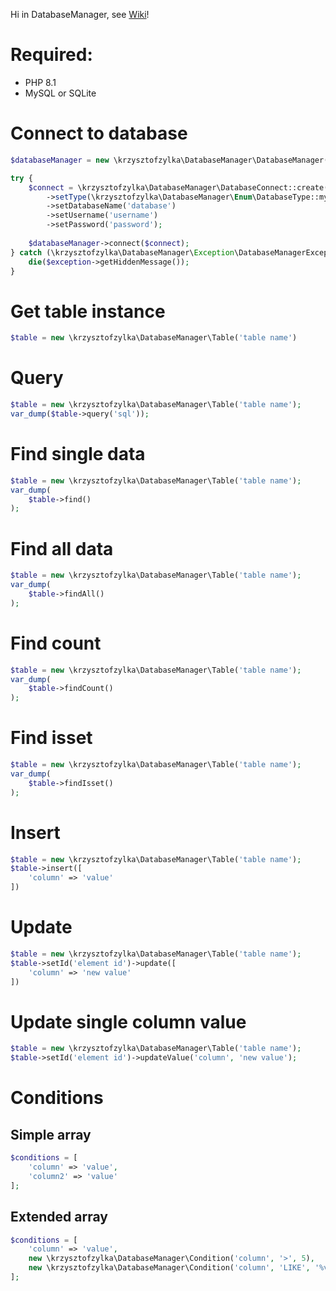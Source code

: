 Hi in DatabaseManager, see [Wiki](https://github.com/krzysztofzylka/DatabaseManager/wiki)!

# Required:
- PHP 8.1
- MySQL or SQLite

# Connect to database
```php
$databaseManager = new \krzysztofzylka\DatabaseManager\DatabaseManager();

try {
    $connect = \krzysztofzylka\DatabaseManager\DatabaseConnect::create()
        ->setType(\krzysztofzylka\DatabaseManager\Enum\DatabaseType::mysql)
        ->setDatabaseName('database')
        ->setUsername('username')
        ->setPassword('password');
    
    $databaseManager->connect($connect);
} catch (\krzysztofzylka\DatabaseManager\Exception\DatabaseManagerException $exception) {
    die($exception->getHiddenMessage());
}
```

# Get table instance
```php
$table = new \krzysztofzylka\DatabaseManager\Table('table name')
```

# Query
```php
$table = new \krzysztofzylka\DatabaseManager\Table('table name');
var_dump($table->query('sql'));
```

# Find single data
```php
$table = new \krzysztofzylka\DatabaseManager\Table('table name');
var_dump(
    $table->find()
);
```

# Find all data
```php
$table = new \krzysztofzylka\DatabaseManager\Table('table name');
var_dump(
    $table->findAll()
);
```

# Find count
```php
$table = new \krzysztofzylka\DatabaseManager\Table('table name');
var_dump(
    $table->findCount()
);
```

# Find isset
```php
$table = new \krzysztofzylka\DatabaseManager\Table('table name');
var_dump(
    $table->findIsset()
);
```

# Insert
```php
$table = new \krzysztofzylka\DatabaseManager\Table('table name');
$table->insert([
    'column' => 'value'
])
```

# Update
```php
$table = new \krzysztofzylka\DatabaseManager\Table('table name');
$table->setId('element id')->update([
    'column' => 'new value'
])
```

# Update single column value
```php
$table = new \krzysztofzylka\DatabaseManager\Table('table name');
$table->setId('element id')->updateValue('column', 'new value');
```

# Conditions
## Simple array
```php
$conditions = [
    'column' => 'value',
    'column2' => 'value'
];
```
## Extended array
```php
$conditions = [
    'column' => 'value',
    new \krzysztofzylka\DatabaseManager\Condition('column', '>', 5),
    new \krzysztofzylka\DatabaseManager\Condition('column', 'LIKE', '%value%')
];
```